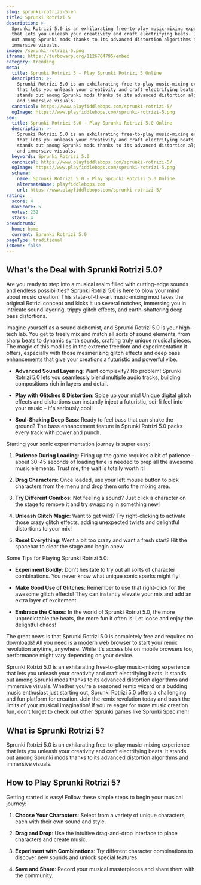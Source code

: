 ```yaml
---
slug: sprunki-rotrizi-5-en
title: Sprunki Rotrizi 5
description: >-
  Sprunki Rotrizi 5.0 is an exhilarating free-to-play music-mixing experience
  that lets you unleash your creativity and craft electrifying beats. It stands
  out among Sprunki mods thanks to its advanced distortion algorithms and
  immersive visuals.
image: /sprunki-rotrizi-5.png
iframe: https://turbowarp.org/1126764795/embed
category: trending
meta:
  title: Sprunki Rotrizi 5 - Play Sprunki Rotrizi 5 Online
  description: >-
    Sprunki Rotrizi 5.0 is an exhilarating free-to-play music-mixing experience
    that lets you unleash your creativity and craft electrifying beats. It
    stands out among Sprunki mods thanks to its advanced distortion algorithms
    and immersive visuals.
  canonical: https://www.playfiddlebops.com/sprunki-rotrizi-5/
  ogImage: https://www.playfiddlebops.com/sprunki-rotrizi-5.png
seo:
  title: Sprunki Rotrizi 5.0 - Play Sprunki Rotrizi 5.0 Online
  description: >-
    Sprunki Rotrizi 5.0 is an exhilarating free-to-play music-mixing experience
    that lets you unleash your creativity and craft electrifying beats. It
    stands out among Sprunki mods thanks to its advanced distortion algorithms
    and immersive visuals.
  keywords: Sprunki Rotrizi 5.0
  canonical: https://www.playfiddlebops.com/sprunki-rotrizi-5/
  ogImage: https://www.playfiddlebops.com/sprunki-rotrizi-5.png
  schema:
    name: Sprunki Rotrizi 5.0 - Play Sprunki Rotrizi 5.0 Online
    alternateName: playfiddlebops.com
    url: https://www.playfiddlebops.com/sprunki-rotrizi-5/
rating:
  score: 4
  maxScore: 5
  votes: 232
  stars: 4
breadcrumb:
  home: home
  current: Sprunki Rotrizi 5.0
pageType: traditional
isDemo: false
---
```


## What's the Deal with Sprunki Rotrizi 5.0?

Are you ready to step into a musical realm filled with cutting-edge sounds and endless possibilities? Sprunki Rotrizi 5.0 is here to blow your mind about music creation! This state-of-the-art music-mixing mod takes the original Rotrizi concept and kicks it up several notches, immersing you in intricate sound layering, trippy glitch effects, and earth-shattering deep bass distortions.

Imagine yourself as a sound alchemist, and Sprunki Rotrizi 5.0 is your high-tech lab. You get to freely mix and match all sorts of sound elements, from sharp beats to dynamic synth sounds, crafting truly unique musical pieces. The magic of this mod lies in the extreme freedom and experimentation it offers, especially with those mesmerizing glitch effects and deep bass enhancements that give your creations a futuristic and powerful vibe.

- **Advanced Sound Layering**: Want complexity? No problem! Sprunki Rotrizi 5.0 lets you seamlessly blend multiple audio tracks, building compositions rich in layers and detail.

- **Play with Glitches & Distortion**: Spice up your mix! Unique digital glitch effects and distortions can instantly inject a futuristic, sci-fi feel into your music – it's seriously cool!

- **Soul-Shaking Deep Bass**: Ready to feel bass that can shake the ground? The bass enhancement feature in Sprunki Rotrizi 5.0 packs every track with power and punch.

Starting your sonic experimentation journey is super easy:

1. **Patience During Loading**: Firing up the game requires a bit of patience – about 30-45 seconds of loading time is needed to prep all the awesome music elements. Trust me, the wait is totally worth it!

1. **Drag Characters**: Once loaded, use your left mouse button to pick characters from the menu and drop them onto the mixing area.

1. **Try Different Combos**: Not feeling a sound? Just click a character on the stage to remove it and try swapping in something new!

1. **Unleash Glitch Magic**: Want to get wild? Try right-clicking to activate those crazy glitch effects, adding unexpected twists and delightful distortions to your mix!

1. **Reset Everything**: Went a bit too crazy and want a fresh start? Hit the spacebar to clear the stage and begin anew.

Some Tips for Playing Sprunki Rotrizi 5.0:

- **Experiment Boldly**: Don't hesitate to try out all sorts of character combinations. You never know what unique sonic sparks might fly!

- **Make Good Use of Glitches**: Remember to use that right-click for the awesome glitch effects! They can instantly elevate your mix and add an extra layer of excitement.

- **Embrace the Chaos**: In the world of Sprunki Rotrizi 5.0, the more unpredictable the beats, the more fun it often is! Let loose and enjoy the delightful chaos!

The great news is that Sprunki Rotrizi 5.0 is completely free and requires no downloads! All you need is a modern web browser to start your remix revolution anytime, anywhere. While it's accessible on mobile browsers too, performance might vary depending on your device.

Sprunki Rotrizi 5.0 is an exhilarating free-to-play music-mixing experience that lets you unleash your creativity and craft electrifying beats. It stands out among Sprunki mods thanks to its advanced distortion algorithms and immersive visuals. Whether you're a seasoned remix wizard or a budding music enthusiast just starting out, Sprunki Rotrizi 5.0 offers a challenging and fun platform for creation. Join the remix revolution today and push the limits of your musical imagination! If you're eager for more music creation fun, don't forget to check out other Sprunki games like Sprunki Specimen!

## What is Sprunki Rotrizi 5?

Sprunki Rotrizi 5.0 is an exhilarating free-to-play music-mixing experience that lets you unleash your creativity and craft electrifying beats. It stands out among Sprunki mods thanks to its advanced distortion algorithms and immersive visuals.

## How to Play Sprunki Rotrizi 5?

Getting started is easy! Follow these simple steps to begin your musical journey:

1. **Choose Your Characters**: Select from a variety of unique characters, each with their own sound and style.

1. **Drag and Drop**: Use the intuitive drag-and-drop interface to place characters and create music.

1. **Experiment with Combinations**: Try different character combinations to discover new sounds and unlock special features.

1. **Save and Share**: Record your musical masterpieces and share them with the community.
